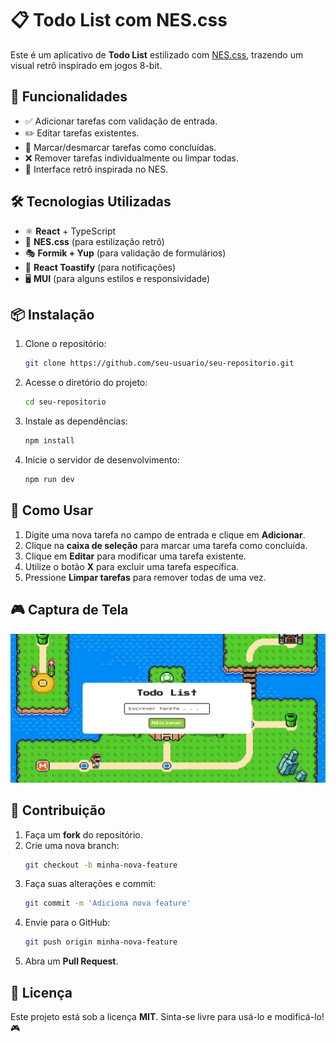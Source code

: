 # 📋 Todo List com NES.css

Este é um aplicativo de **Todo List** estilizado com [NES.css](https://nostalgic-css.github.io/NES.css/), trazendo um visual retrô inspirado em jogos 8-bit.

## 🚀 Funcionalidades

- ✅ Adicionar tarefas com validação de entrada.
- ✏️ Editar tarefas existentes.
- 🔄 Marcar/desmarcar tarefas como concluídas.
- ❌ Remover tarefas individualmente ou limpar todas.
- 📌 Interface retrô inspirada no NES.

## 🛠️ Tecnologias Utilizadas

- ⚛️ **React** + TypeScript
- 🎨 **NES.css** (para estilização retrô)
- 🎭 **Formik + Yup** (para validação de formulários)
- 🔔 **React Toastify** (para notificações)
- 🖥️ **MUI** (para alguns estilos e responsividade)

## 📦 Instalação

1. Clone o repositório:
   ```bash
   git clone https://github.com/seu-usuario/seu-repositorio.git
   ```
2. Acesse o diretório do projeto:
   ```bash
   cd seu-repositorio
   ```
3. Instale as dependências:
   ```bash
   npm install
   ```
4. Inicie o servidor de desenvolvimento:
   ```bash
   npm run dev
   ```

## 🔧 Como Usar

1. Digite uma nova tarefa no campo de entrada e clique em **Adicionar**.
2. Clique na **caixa de seleção** para marcar uma tarefa como concluída.
3. Clique em **Editar** para modificar uma tarefa existente.
4. Utilize o botão **X** para excluir uma tarefa específica.
5. Pressione **Limpar tarefas** para remover todas de uma vez.

## 🎮 Captura de Tela

![Todo List NES.css](https://github.com/oeujack/todo-list/blob/master/screenshot.png?raw=true)


## 🐙 Contribuição

1. Faça um **fork** do repositório.
2. Crie uma nova branch:
   ```bash
   git checkout -b minha-nova-feature
   ```
3. Faça suas alterações e commit:
   ```bash
   git commit -m 'Adiciona nova feature'
   ```
4. Envie para o GitHub:
   ```bash
   git push origin minha-nova-feature
   ```
5. Abra um **Pull Request**.

## 📜 Licença

Este projeto está sob a licença **MIT**. Sinta-se livre para usá-lo e modificá-lo! 🎮

